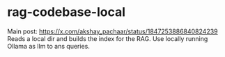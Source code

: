 # rag-codebase-local
Main post: https://x.com/akshay_pachaar/status/1847253886840824239
Reads a local dir and builds the index for the RAG. 
Use locally running Ollama as llm to ans queries. 

